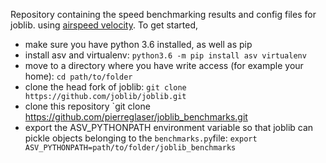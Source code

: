 Repository containing the speed benchmarking results and config files for joblib.
using [airspeed velocity](https://asv.readthedocs.io/en/stable/).
To get started, 

* make sure you have python 3.6 installed, as well as pip
* install asv and virtualenv: `python3.6 -m pip install asv virtualenv`
* move to a directory where you have write access (for example your home): `cd path/to/folder`
* clone the head fork of joblib: `git clone https://github.com/joblib/joblib.git`
* clone this repository `git clone https://github.com/pierreglaser/joblib_benchmarks.git 
* export the ASV_PYTHONPATH environment variable so that joblib can pickle objects belonging to the `benchmarks.py`file: 
`export ASV_PYTHONPATH=path/to/folder/joblib_benchmarks`

